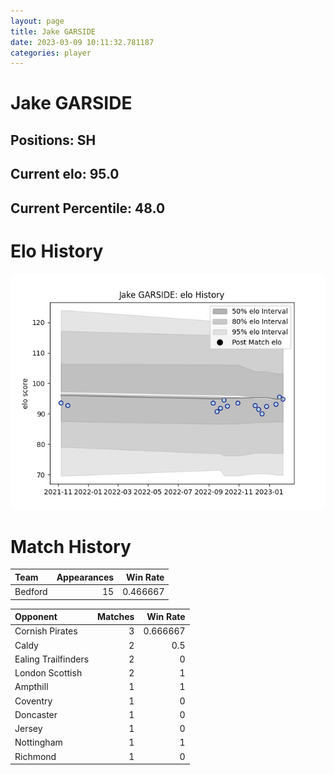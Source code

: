 ```yaml
---  
layout: page  
title: Jake GARSIDE  
date: 2023-03-09 10:11:32.781187  
categories: player  
---
```

# Jake GARSIDE

## Positions: SH

## Current elo: 95.0

## Current Percentile: 48.0

# Elo History


![elo history](history_JakeGARSIDE.png)
# Match History


| Team    |   Appearances |   Win Rate |
|:--------|--------------:|-----------:|
| Bedford |            15 |   0.466667 |

| Opponent            |   Matches |   Win Rate |
|:--------------------|----------:|-----------:|
| Cornish Pirates     |         3 |   0.666667 |
| Caldy               |         2 |   0.5      |
| Ealing Trailfinders |         2 |   0        |
| London Scottish     |         2 |   1        |
| Ampthill            |         1 |   1        |
| Coventry            |         1 |   0        |
| Doncaster           |         1 |   0        |
| Jersey              |         1 |   0        |
| Nottingham          |         1 |   1        |
| Richmond            |         1 |   0        |